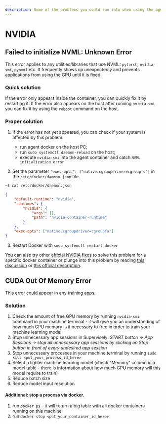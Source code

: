 ```yaml
---
description: Some of the problems you could run into when using the agent, along with solutions
---
```



# NVIDIA

## Failed to initialize NVML: Unknown Error
This error applies to any utilities/libraries that use NVML: `pytorch`, `nvidia-smi`, `pynvml` etc. 
It frequently shows up unexpectedly and prevents applications from using the GPU until it is fixed. 

### Quick solution
If the error only appears inside the container, you can quickly fix it by restarting it.
If the error also appears on the host after running `nvidia-smi` you can fix it by using the `reboot` command on the host.

### Proper solution
1. If the error has not yet appeared, you can check if your system is affected by this problem.
    - run agent docker on the host PC;
    - run `sudo systemctl daemon-reload` on the host;
    - execute `nvidia-smi` into the agent container and catch `NVML initialization error`

2. Set the parameter `"exec-opts": ["native.cgroupdriver=cgroupfs"]` in the `/etc/docker/daemon.json` file.
```bash
~$ cat /etc/docker/daemon.json 
```
```json
{
    "default-runtime": "nvidia",
    "runtimes": {
        "nvidia": {
            "args": [],
            "path": "nvidia-container-runtime"
        }
    },
    "exec-opts": ["native.cgroupdriver=cgroupfs"]
}
```

3. Restart Docker with `sudo systemctl restart docker`

You can also try other [official NVIDIA fixes](https://github.com/lurk-lab/gh-actions-runner/pull/9) to solve this problem for a specific docker container or plunge into this problem by reading [this discussion](https://github.com/NVIDIA/nvidia-docker/issues/1671) or [this official description](https://github.com/NVIDIA/nvidia-docker/issues/1730).


## CUDA Out Of Memory Error
This error could appear in any training apps.

### Solution
1. Check the amount of free GPU memory by running `nvidia-smi` command in your machine terminal - it will give you an understanding of how much GPU memory is it necessary to free in order to train your machine learning model
2. Stop unnecessary app sessions in Supervisely:
    *START button → App Sessions → stop all unnecessary app sessions by clicking on Stop button in front of every undesired app session*
3. Stop unnecessary processes in your machine terminal by running `sudo kill <put_your_process_id_here>`
4. Select a lighter machine learning model (check "Memory" column in a model table - there is information about how much GPU memory will this model require to train)
5. Reduce batch size
6. Reduce model input resolution

#### Additional: stop a process via docker.

1. run `docker ps` - it will return a big table with all docker containers running on this machine
2. run `docker stop <put_your_container_id_here>`